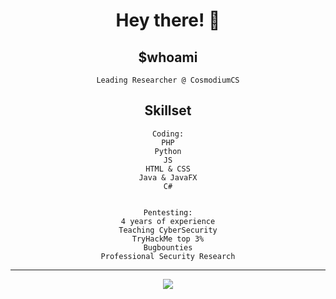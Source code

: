 <div align=center>
  
  # Hey there! 👋
  
  ## $whoami
  
  `Leading Researcher @ CosmodiumCS`

  ## Skillset
  ``` 
  Coding:
  PHP
  Python
  JS
  HTML & CSS
  Java & JavaFX
  C#


  Pentesting:
  4 years of experience
  Teaching CyberSecurity
  TryHackMe top 3%
  Bugbounties
  Professional Security Research
  ```

  ---
  <!-- GitHub StatCard-->

  <img src="https://github-readme-stats.vercel.app/api?username=SysGerm&show_icons=true&theme=merko"/>
</div>  
